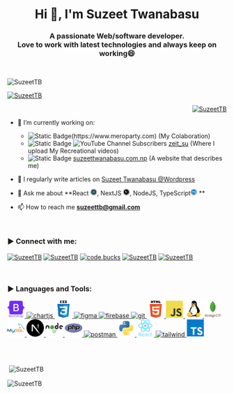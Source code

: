 <h1 align="center">Hi 👋, I'm Suzeet Twanabasu</h1>
<h3 align="center">A passionate Web/software developer. <br/>Love to work with latest technologies and always keep on working😄
</h3>

</br>
<p align="left"> <img src="https://komarev.com/ghpvc/?username=SuzeetTB&label=Profile%20views&color=0e75b6&style=flat-square" alt="SuzeetTB" /> </p>

<p align="left"> <a href=""><img src="https://github-profile-trophy.vercel.app/?username=SuzeetTB" alt="SuzeetTB" /></a> </p>

<p align="right"> <a href="https://twitter.com/zeit_su" target="blank"><img src="https://img.shields.io/twitter/follow/zeit_su?logo=twitter&style=for-the-badge" alt="SuzeetTB" /></a> </p>

- 🔭 I’m currently working on:
   <ul>
    <li><img alt="Static Badge" src="https://img.shields.io/badge/MeroParty-blue?style=plastic&logo=react&logoSize=15px&link=https%3A%2F%2Fwww.meroparty.com">(https://www.meroparty.com) (My Colaboration)</li>
    <li>
      <img alt="Static Badge" src="https://img.shields.io/badge/My%20YouTube%20Channel-red?style=flat-square&logo=youtube">
      <img alt="YouTube Channel Subscribers" src="https://img.shields.io/youtube/channel/subscribers/UC-6XhsJ324UuZPHIKZHPrHA"> 
      <a href="https://youtube.com/@zeit_su?si=b6uTTsS0qGpDTExD">zeit_su</a>
      (Where I upload My Recreational videos)
    </li>
    <li>
      <img alt="Static Badge" src="https://img.shields.io/badge/My%20Portfolio-black?style=flat-square">
      <a href="http://suzeettwanabasu.com.np" target="blank">suzeettwanabasu.com.np</a> 
      (A website that describes me)
    </li>
   </ul>

- 📝 I regularly write articles on <a href="https://suzeettwanabasu.wordpress.com" target="blank">Suzeet Twanabasu @Wordpress</a>

- 💬 Ask me about **React <img width="15px" src="https://github.com/Pedro-Murilo/icons-for-readme/blob/main/.github/react-icon.svg" alt="ReactJS Icon"/>, NextJS <img width="15px" src="https://github.com/Pedro-Murilo/icons-for-readme/blob/main/.github/nextjs-icon.svg" alt="NextJS Icon" />, NodeJS, TypeScript<img width="15px" src="https://github.com/Pedro-Murilo/icons-for-readme/blob/main/.github/typescript-icon.svg" alt="Typescript Icon" /> **

- 📫 How to reach me **suzeettb@gmail.com**
 

<!-- ### Blogs posts -->
<!-- BLOG-POST-LIST:START -->
<!-- BLOG-POST-LIST:END -->
</br>

<h3 align="left">▶ Connect with me:</h3>
<p align="left">
  <a href="https://youtube.com/@zeit_su?si=b6uTTsS0qGpDTExD" target="blank" rel="nofollow"><img align="center" src="https://github.com/rahuldkjain/github-profile-readme-generator/blob/master/src/images/icons/Social/youtube.svg" alt="SuzeetTB" height="30" width="40" /></a>
  <a href="https://www.linkedin.com/in/suzeettwanabasu" target="blank" rel="nofollow"><img align="center" src="https://github.com/rahuldkjain/github-profile-readme-generator/blob/master/src/images/icons/Social/linked-in-alt.svg" alt="SuzeetTB" height="30" width="40" /></a>
  <a href="https://www.instagram.com/zeit_su/" target="blank" rel="nofollow"><img align="center" src="https://github.com/rahuldkjain/github-profile-readme-generator/blob/master/src/images/icons/Social/instagram.svg" alt="code.bucks" height="30" width="40" /></a>
  <a href="https://twitter.com/zeit_su" target="blank" rel="nofollow"><img align="center" src="https://github.com/rahuldkjain/github-profile-readme-generator/blob/master/src/images/icons/Social/twitter.svg" alt="SuzeetTB" height="30" width="40" /></a>
  <a href="https://www.facebook.com/su2e3t" target="blank" rel="nofollow"><img align="center" src="https://github.com/rahuldkjain/github-profile-readme-generator/blob/master/src/images/icons/Social/facebook.svg" alt="SuzeetTB" height="30" width="40" /></a>
</p>
</br>
<h3 align="left">▶ Languages and Tools:</h3>
 <p align="left"> 
  <!-- <a href="https://aws.amazon.com/amplify/" target="_blank" rel="nofollow"> <img src="https://docs.amplify.aws/assets/logo-dark.svg" alt="amplify" width="40" height="40"/> </a> -->
  <!-- <a href="https://babeljs.io/" target="_blank" rel="nofollow"> <img src="https://cdn.worldvectorlogo.com/logos/babel-10.svg" alt="babel" width="40" height="40"/> </a> -->
  <a href="https://getbootstrap.com" target="_blank" rel="nofollow"> <img src="https://raw.githubusercontent.com/devicons/devicon/master/icons/bootstrap/bootstrap-plain-wordmark.svg" alt="bootstrap" width="40" height="40"/> </a> 
  <!-- <a href="https://bulma.io/" target="_blank" rel="nofollow"> <img src="https://raw.githubusercontent.com/gilbarbara/logos/804dc257b59e144eaca5bc6ffd16949752c6f789/logos/bulma.svg" alt="bulma" width="40" height="40"/> </a> -->
  <a href="https://www.chartjs.org" target="_blank" rel="nofollow"> <img src="https://www.chartjs.org/media/logo-title.svg" alt="chartjs" width="40" height="40"/> </a> 
  <a href="https://www.w3schools.com/css/" target="_blank" rel="nofollow"> <img src="https://raw.githubusercontent.com/devicons/devicon/master/icons/css3/css3-original-wordmark.svg" alt="css3" width="40" height="40"/> </a> 
  <!-- <a href="https://d3js.org/" target="_blank"> <img src="https://raw.githubusercontent.com/devicons/devicon/master/icons/d3js/d3js-original.svg" alt="d3js" width="40" height="40"/> </a>  -->
  <!--   <a href="https://www.electronjs.org" target="_blank"> <img src="https://raw.githubusercontent.com/devicons/devicon/master/icons/electron/electron-original.svg" alt="electron" width="40" height="40"/> </a>  -->
  <!--   <a href="https://expressjs.com" target="_blank" rel="nofollow"> <img src="https://raw.githubusercontent.com/devicons/devicon/master/icons/express/express-original-wordmark.svg" alt="express" width="40" height="40"/> </a>  -->
  <a href="https://www.figma.com/" target="_blank"> <img src="https://www.vectorlogo.zone/logos/figma/figma-icon.svg" alt="figma" width="40" height="40"/> </a> 
  <a href="https://firebase.google.com/" target="_blank" rel="nofollow"> <img src="https://www.vectorlogo.zone/logos/firebase/firebase-icon.svg" alt="firebase" width="40" height="40"/> </a> 
  <a href="https://git-scm.com/" rel="nofollow" target="_blank"> <img src="https://www.vectorlogo.zone/logos/git-scm/git-scm-icon.svg" alt="git" width="40" height="40"/> </a> 
  <!-- <a href="https://graphql.org" target="_blank"> <img src="https://www.vectorlogo.zone/logos/graphql/graphql-icon.svg" alt="graphql" width="40" height="40"/> </a>  -->
  <a href="https://www.w3.org/html/" target="_blank" rel="nofollow"> <img src="https://raw.githubusercontent.com/devicons/devicon/master/icons/html5/html5-original-wordmark.svg" alt="html5" width="40" height="40"/> </a> 
  <a href="https://developer.mozilla.org/en-US/docs/Web/JavaScript" rel="nofollow" target="_blank"> <img src="https://raw.githubusercontent.com/devicons/devicon/master/icons/javascript/javascript-original.svg" alt="javascript" width="40" height="40"/> </a> 
  <a href="https://www.linux.org/" target="_blank" rel="nofollow"> <img src="https://raw.githubusercontent.com/devicons/devicon/master/icons/linux/linux-original.svg" alt="linux" width="40" height="40"/> </a> 
  <!-- <a href="https://materializecss.com/" rel="nofollow" target="_blank"> <img src="https://raw.githubusercontent.com/prplx/svg-logos/5585531d45d294869c4eaab4d7cf2e9c167710a9/svg/materialize.svg" alt="materialize" width="40" height="40"/> </a> -->
  <a rel="nofollow" href="https://www.mongodb.com/" target="_blank"> <img src="https://raw.githubusercontent.com/devicons/devicon/master/icons/mongodb/mongodb-original-wordmark.svg" alt="mongodb" width="40" height="40"/> </a> 
  <a href="https://www.mysql.com/" target="_blank" rel="nofollow"> <img src="https://raw.githubusercontent.com/devicons/devicon/master/icons/mysql/mysql-original-wordmark.svg" alt="mysql" width="40" height="40"/> </a> 
  <a href="https://nextjs.org/" target="_blank" rel="nofollow"> <img src="https://github.com/devicons/devicon/raw/master/icons/nextjs/nextjs-original.svg" alt="nextjs" width="40" height="40"/> </a> 
  <a href="https://nodejs.org" target="_blank" rel="nofollow"> <img src="https://raw.githubusercontent.com/devicons/devicon/master/icons/nodejs/nodejs-original-wordmark.svg" alt="nodejs" width="40" height="40"/> </a> 
  <a href="https://www.php.net" target="_blank" rel="nofollow"> <img src="https://raw.githubusercontent.com/devicons/devicon/master/icons/php/php-original.svg" alt="php" width="40" height="40"/> </a> 
  <a href="https://postman.com" target="_blank" rel="nofollow"> <img src="https://www.vectorlogo.zone/logos/getpostman/getpostman-icon.svg" alt="postman" width="40" height="40"/> </a> 
  <a href="https://www.python.org" target="_blank" rel="nofollow"> <img src="https://raw.githubusercontent.com/devicons/devicon/master/icons/python/python-original.svg" alt="python" width="40" height="40"/> </a> 
  <a href="https://reactjs.org/" target="_blank" rel="nofollow"> <img src="https://raw.githubusercontent.com/devicons/devicon/master/icons/react/react-original-wordmark.svg" alt="react" width="40" height="40"/> </a> 
  <!-- <a href="https://redux.js.org" target="_blank" rel="nofollow"> <img src="https://raw.githubusercontent.com/devicons/devicon/master/icons/redux/redux-original.svg" alt="redux" width="40" height="40"/> </a> -->
  <!-- <a href="https://sass-lang.com" target="_blank" rel="nofollow"> <img src="https://raw.githubusercontent.com/devicons/devicon/master/icons/sass/sass-original.svg" alt="sass" width="40" height="40"/> </a> -->
  <a href="https://tailwindcss.com/" target="_blank" rel="nofollow"> <img src="https://www.vectorlogo.zone/logos/tailwindcss/tailwindcss-icon.svg" alt="tailwind" width="40" height="40"/> </a> 
  <a href="https://www.typescriptlang.org/" target="_blank" rel="nofollow"> <img src="https://raw.githubusercontent.com/devicons/devicon/master/icons/typescript/typescript-original.svg" alt="typescript" width="40" height="40"/> </a> 
  <!-- <a href="https://webpack.js.org" target="_blank" rel="nofollow"> <img src="https://raw.githubusercontent.com/devicons/devicon/d00d0969292a6569d45b06d3f350f463a0107b0d/icons/webpack/webpack-original-wordmark.svg" alt="webpack" width="40" height="40"/> </a> -->
 </p>

</br>
</br>

<p>&nbsp;<img align="center" src="https://github-readme-stats.vercel.app/api?username=SuzeetTB & show_icons=true&locale=en" alt="SuzeetTB" /></p>

<p><img align="center" src="https://github-readme-streak-stats.herokuapp.com/?user=SuzeetTB" alt="SuzeetTB" /></p>
<!-- </br> -->

<!--<h3 align="left">▶ Support:</h3>
<p><a href="https://www.buymeacoffee.com/SuzeetTB"> <img  src="https://www.buymeacoffee.com/assets/img/guidelines/download-assets-sm-1.svg" height="50" width="210" alt="SuzeetTB" ></img></a></p><br><br>
-->

<!-- ## Hi there 👋 -->
<!--
**SuzeetTB/SuzeetTB** is a ✨ _special_ ✨ repository because its `README.md` (this file) appears on your GitHub profile.

Here are some ideas to get you started:

- 🔭 I’m currently working on ...
- 🌱 I’m currently learning ...
- 👯 I’m looking to collaborate on ...
- 🤔 I’m looking for help with ...
- 💬 Ask me about ...
- 📫 How to reach me: ...
- 😄 Pronouns: ...
- ⚡ Fun fact: ...
-->
